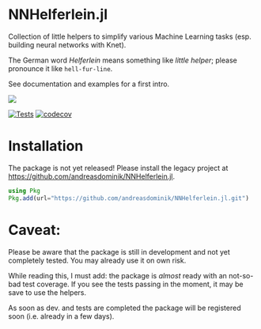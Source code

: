 # NNHelferlein.jl
Collection of little helpers to simplify various Machine Learning tasks
(esp. building neural networks with Knet).

The German word *Helferlein* means something like *little helper*;
please pronounce it like `hell-fur-line`.

See documentation and examples for a first intro.

<!---
[![](https://img.shields.io/badge/docs-stable-blue.svg)](https://KnetML.github.io/NNHelferlein.jl/stable)
--->
[![](https://img.shields.io/badge/docs-latest-blue.svg)](https://KnetML.github.io/NNHelferlein.jl/dev)
<!--
CI badge
[![Build Status](https://travis-ci.org/KnetML/NNHelferlein.jl.svg?branch=main)](https://travis-ci.org/KnetML/NNHelferlein.jl)
-->
[![Tests](https://github.com/KnetML/NNHelferlein.jl/actions/workflows/run_tests.yml/badge.svg)](https://github.com/KnetML/NNHelferlein.jl/actions/workflows/run_tests.yml) [![codecov](https://codecov.io/gh/KnetML/NNHelferlein.jl/branch/main/graph/badge.svg?token=9R12TMSKP1)](https://codecov.io/gh/KnetML/NNHelferlein.jl)


# Installation

The package is not yet released! Please install the legacy project at 
<https://github.com/andreasdominik/NNHelferlein.jl>.

```Julia
using Pkg
Pkg.add(url="https://github.com/andreasdominik/NNHelferlein.jl.git")
```

<!---
Due to a backwards incompatibility with the dependency `AutoGrad.jl`, it is
currently necessary to manually install the latest version of AutoGrad.jl instead
of the released version 1.2.4 to be used with NNHelferlein:

```Julia
using Pkg
Pkg.add(url="https://github.com/andreasdominik/NNHelferlein.jl.git")
Pgk.add(url="https://github.com/denizyuret/AutoGrad.jl.git")
```
--->


# Caveat:
Please be aware that the package is still in development and
not yet completely tested. You may already use it on own risk.

While reading this, I must add: the package is *almost* ready with an
not-so-bad test coverage. If you see the tests passing in the moment, 
it may be save to use the helpers.

As soon as dev. and tests are completed the package will be
registered soon (i.e. already in a few days).
